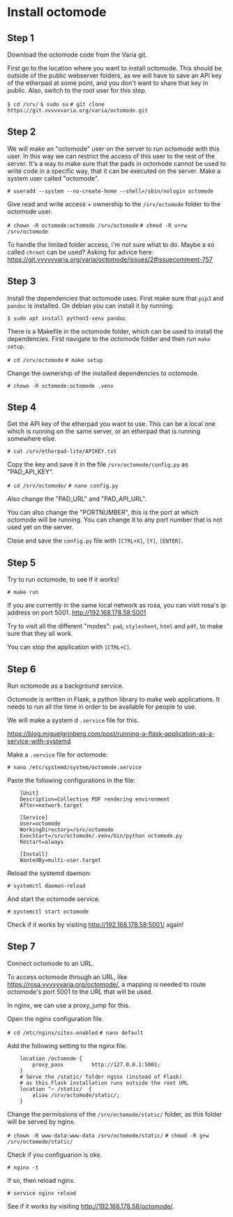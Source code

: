 # Install octomode

## Step 1

Download the octomode code from the Varia git.

First go to the location where you want to install octomode. This should be outside of the public webserver folders, as we will have to save an API key of the etherpad at some point, and you don't want to share that key in public. Also, switch to the root user for this step.

`$ cd /srv/`
`$ sudo su`
`# git clone https://git.vvvvvvaria.org/varia/octomode.git`

## Step 2

We will make an "octomode" user on the server to run octomode with this user. In this way we can restrict the access of this user to the rest of the server. It's a way to make sure that the pads in octomode cannot be used to write code in a specific way, that it can be executed on the server.
Make a system user called "octomode".

`# useradd --system --no-create-home --shell=/sbin/nologin octomode`

Give read and write access + ownership to the `/srv/octomode` folder to the octomode user.

`# chown -R octomode:octomode /srv/octomode`
`# chmod -R u+rw /srv/octomode`

To handle the limited folder access, i'm not sure what to do. 
Maybe a so called `chroot` can be used? 
Asking for advice here: https://git.vvvvvvaria.org/varia/octomode/issues/2#issuecomment-757

## Step 3

Install the dependencies that octomode uses.
First make sure that `pip3` and `pandoc` is installed. On debian you can install it by running: 

`$ sudo apt install python3-venv pandoc`

There is a Makefile in the octomode folder, which can be used to install the dependencies. First navigate to the octomode folder and then run `make setup`.

`# cd /srv/octomode`
`# make setup`

Change the ownership of the installed dependencies to octomode.

`# chown -R octomode:octomode .venv`

## Step 4

Get the API key of the etherpad you want to use. This can be a local one which is running on the same server, or an etherpad that is running somewhere else.

`# cat /srv/etherpad-lite/APIKEY.txt`

Copy the key and save it in the file `/srv/octomode/config.py` as "PAD_API_KEY".

`# cd /srv/octomode/`
`# nano config.py`

Also change the "PAD_URL" and "PAD_API_URL".

You can also change the "PORTNUMBER", this is the port at which octomode will be running. You can change it to any port number that is not used yet on the server.

Close and save the `config.py` file with `[CTRL+X]`, `[Y]`, `[ENTER]`.

## Step 5

Try to run octomode, to see if it works!

`# make run`

If you are currently in the same local network as rosa, you can visit rosa's ip address on port 5001. http://192.168.178.58:5001

Try to visit all the different "modes": `pad`, `stylesheet`, `html` and `pdf`, to make sure that they all work.

You can stop the application with `[CTRL+C]`.

## Step 6

Run octomode as a background service.

Octomode is written in Flask, a python library to make web applications. It needs to run all the time in order to be available for people to use.

We will make a system d `.service` file for this.

https://blog.miguelgrinberg.com/post/running-a-flask-application-as-a-service-with-systemd

Make a `.service` file for octomode:

`# nano /etc/systemd/system/octomode.service`

Paste the following configurations in the file:

```
    [Unit]
    Description=Collective PDF rendering environment
    After=network.target
    
    [Service]
    User=octomode  
    WorkingDirectory=/srv/octomode     
    ExecStart=/srv/octomode/.venv/bin/python octomode.py
    Restart=always    

    [Install]
    WantedBy=multi-user.target
```

Reload the systemd daemon:

`# systemctl daemon-reload`

And start the octomode service.

`# systemctl start octomode`

Check if it works by visiting http://192.168.178.58:5001/ again!

## Step 7

Connect octomode to an URL.

To access octomode through an URL, like https://rosa.vvvvvvaria.org/octomode/, a mapping is needed to route octomode's port 5001 to the URL that will be used.

In nginx, we can use a proxy_jump for this.

Open the nginx configuration file.

`# cd /etc/nginx/sites-enabled`
`# nano default`

Add the following setting to the nginx file.

```
    location /octomode { 
        proxy_pass         http://127.0.0.1:5001;
    }
    # Serve the /static/ folder nginx (instead of Flask)
    # as this Flask installation runs outside the root URL
    location ^~ /static/  {
        alias /srv/octomode/static/;
    }
```

Change the permissions of the `/srv/octomode/static/` folder, as this folder will be served by nginx.

`# chown -R www-data:www-data /srv/octomode/static/`
`# chmod -R g+w /srv/octomode/static/`

Check if you configuarion is oke.

`# nginx -t`

If so, then reload nginx.

`# service nginx reload`

See if it works by visiting <http://192.168.178.58/octomode/>.